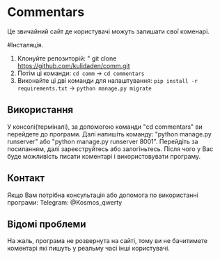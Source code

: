 # Commentars
Це звичайний сайт де користувачі можуть залишати свої коменарі.

#Інсталяція.
1. Клонуйте репозиторій: " git clone https://github.com/kulidaden/comm.git
2. Потім ці команди: `cd comm` -> `cd commentars`
3. Виконайте ці дві команди для налаштування: `pip install -r requirements.txt` -> `python manage.py migrate`
   
## Використання
У консолі(терміналі), за допомогою команди "cd commentars" ви перейдете до програми. Далі напишіть команду: "python manage.py runserver" або "python manage.py runserver 8001".
Перейдіть за посиланням, далі зареєструйтесь або залогіньтесь. Після чого у Вас буде можливість писати коментарі і використовувати програму.

## Контакт
Якщо Вам потрібна консультація або допомога по використанні програми: Telegram: @Kosmos_qwerty

## Відомі проблеми
На жаль, програма не розвернута на сайті, тому ви не бачитимете коментарі які пишуть у реальму часі інші користувачі.
